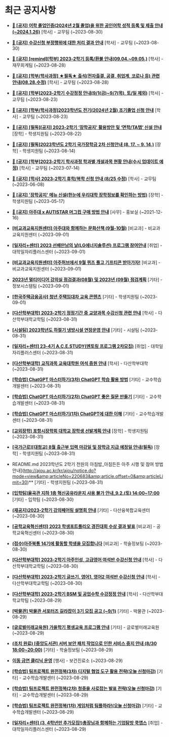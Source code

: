 # 최근 공지사항

* **[📌 [공지] 어학 졸업인증(2024년 2월 졸업)을 위한 공인어학 성적 등록 및 제출 안내 (~2024.1.26)](http://ajou.ac.kr/kr/ajou/notice.do?mode=view&amp;articleNo=220675&amp;article.offset=0&amp;articleLimit=30)**
 [학사] - 교무팀 (~2023-08-30)

* **[📌 [공지] 수강신청 부정행위에 대한 처리 결과 안내](http://ajou.ac.kr/kr/ajou/notice.do?mode=view&amp;articleNo=220673&amp;article.offset=0&amp;articleLimit=30)**
 [학사] - 교무팀 (~2023-08-30)

* **[📌 [공지] [remind][학부] 2023-2학기 등록/환불 안내(09.04.~09.05.)](http://ajou.ac.kr/kr/ajou/notice.do?mode=view&amp;articleNo=220608&amp;article.offset=0&amp;articleLimit=30)**
 [학사] - 재무회계팀 (~2023-08-28)

* **[📌 [공지] [학부/학사과정] ★필독★ 출석(전자출결, 공결, 취업계, 코로나 등) 관련 안내(08.28.수정)](http://ajou.ac.kr/kr/ajou/notice.do?mode=view&amp;articleNo=220586&amp;article.offset=0&amp;articleLimit=30)**
 [학사] - 교무팀 (~2023-08-28)

* **[📌 [공지] [학부]2023-2학기 수강정정 안내(9/1(금)~9/7(목), 토/일 제외)](http://ajou.ac.kr/kr/ajou/notice.do?mode=view&amp;articleNo=220411&amp;article.offset=0&amp;articleLimit=30)**
 [학사] - 교무팀 (~2023-08-23)

* **[📌 [공지] [학부/학사과정]2023학년도 전기(2024년 2월) 조기졸업 신청 안내](http://ajou.ac.kr/kr/ajou/notice.do?mode=view&amp;articleNo=220402&amp;article.offset=0&amp;articleLimit=30)**
 [학사] - 교무팀 (~2023-08-23)

* **[📌 [공지] [필독][공지] 2023-2학기 ‘장학공지’ 활용방안 및 ‘면학/TA탭’ 신설 안내](http://ajou.ac.kr/kr/ajou/notice.do?mode=view&amp;articleNo=220288&amp;article.offset=0&amp;articleLimit=30)**
 [장학] - 학생지원팀 (~2023-08-22)

* **[📌 [공지] [필독]2023학년도 2학기 국가장학금 2차 신청안내 (8. 17. ~ 9. 14.)](http://ajou.ac.kr/kr/ajou/notice.do?mode=view&amp;articleNo=220054&amp;article.offset=0&amp;articleLimit=30)**
 [장학] - 학생지원팀 (~2023-08-14)

* **[📌 [공지] [학부]2023-2학기 학사과정 학과별 개설과목 현황 안내(수시 업데이트 예정)](http://ajou.ac.kr/kr/ajou/notice.do?mode=view&amp;articleNo=219065&amp;article.offset=0&amp;articleLimit=30)**
 [학사] - 교무팀 (~2023-07-14)

* **[📌 [공지] [학사] 2023-2학기 휴학/복학 신청 안내 (8/25 수정)](http://ajou.ac.kr/kr/ajou/notice.do?mode=view&amp;articleNo=215587&amp;article.offset=0&amp;articleLimit=30)**
 [학사] - 교무팀 (~2023-06-08)

* **[📌 [공지] &#x27;장학공지&#x27; 메뉴 신설(한눈에 우리대학 장학정보를 확인하는 방법)](http://ajou.ac.kr/kr/ajou/notice.do?mode=view&amp;articleNo=214764&amp;article.offset=0&amp;articleLimit=30)**
 [장학] - 학생지원팀 (~2023-05-17)

* **[📌 [공지] 아주대 x AUTISTAR 머그컵 구매 방법 안내](http://ajou.ac.kr/kr/ajou/notice.do?mode=view&amp;articleNo=147976&amp;article.offset=0&amp;articleLimit=30)**
 [사무] - 홍보실 (~2021-12-16)

* **[[비교과교육지원센터] 아주대와 함께하는 문화산책 (9월-10월)](http://ajou.ac.kr/kr/ajou/notice.do?mode=view&amp;articleNo=220757&amp;article.offset=0&amp;articleLimit=30)**
 [비교과] - 비교과교육지원센터 (~2023-09-01)

* **[[일자리+센터] 2023 선배만남의 날(LG에너지솔루션) 프로그램 참여안내](http://ajou.ac.kr/kr/ajou/notice.do?mode=view&amp;articleNo=220754&amp;article.offset=0&amp;articleLimit=30)**
 [취업] - 대학일자리플러스센터 (~2023-09-01)

* **[[비교과교육지원센터] 아주허브에서 9월 퀴즈 풀고 기프티콘 받아가자!](http://ajou.ac.kr/kr/ajou/notice.do?mode=view&amp;articleNo=220753&amp;article.offset=0&amp;articleLimit=30)**
 [비교과] - 비교과교육지원센터 (~2023-09-01)

* **[2023년 멀티미디어 강의실 점검결과(08월) 및 2023년 (09월) 점검계획](http://ajou.ac.kr/kr/ajou/notice.do?mode=view&amp;articleNo=220752&amp;article.offset=0&amp;articleLimit=30)**
 [기타] - 정보시스템팀 (~2023-09-01)

* **[[한국주택금융공사] 청년 주택임대차 교육 콘텐츠](http://ajou.ac.kr/kr/ajou/notice.do?mode=view&amp;articleNo=220749&amp;article.offset=0&amp;articleLimit=30)**
 [기타] - 학생지원팀 (~2023-09-01)

* **[[다산학부대학] 2023-2학기 정정기간 중 교양과목 수강신청 관련 안내](http://ajou.ac.kr/kr/ajou/notice.do?mode=view&amp;articleNo=220737&amp;article.offset=0&amp;articleLimit=30)**
 [학사] - 다산학부대학교학팀 (~2023-08-31)

* **[[시설팀] 2023학년도 하절기 냉방시설 연장운영 안내](http://ajou.ac.kr/kr/ajou/notice.do?mode=view&amp;articleNo=220727&amp;article.offset=0&amp;articleLimit=30)**
 [기타] - 시설팀 (~2023-08-31)

* **[[일자리+센터] 23-4기 A.C.E.STUDY(멘토링 프로그램 2차모집)](http://ajou.ac.kr/kr/ajou/notice.do?mode=view&amp;articleNo=220718&amp;article.offset=0&amp;articleLimit=30)**
 [취업] - 대학일자리플러스센터 (~2023-08-31)

* **[[다산학부대학] 교직과목 교육대학원 여석 증원 안내](http://ajou.ac.kr/kr/ajou/notice.do?mode=view&amp;articleNo=220716&amp;article.offset=0&amp;articleLimit=30)**
 [학사] - 다산학부대학 (~2023-08-31)

* **[[학습법] ChatGPT 마스터하기(3차) ChatGPT 학습 활용 방법](http://ajou.ac.kr/kr/ajou/notice.do?mode=view&amp;articleNo=220714&amp;article.offset=0&amp;articleLimit=30)**
 [기타] - 교수학습개발센터 (~2023-08-31)

* **[[학습법] ChatGPT 마스터하기(2차) ChatGPT 좋은 질문 만들기](http://ajou.ac.kr/kr/ajou/notice.do?mode=view&amp;articleNo=220713&amp;article.offset=0&amp;articleLimit=30)**
 [기타] - 교수학습개발센터 (~2023-08-31)

* **[[학습법] ChatGPT 마스터하기(1차) ChatGPT에 대한 이해](http://ajou.ac.kr/kr/ajou/notice.do?mode=view&amp;articleNo=220712&amp;article.offset=0&amp;articleLimit=30)**
 [기타] - 교수학습개발센터 (~2023-08-31)

* **[[교외장학] 포항시장학회 대학교 장학생 선발계획 안내](http://ajou.ac.kr/kr/ajou/notice.do?mode=view&amp;articleNo=220703&amp;article.offset=0&amp;articleLimit=30)**
 [장학] - 학생지원팀 (~2023-08-31)

* **[[국가근로][대청교] 8월 출근부 입력 마감일 및 장학금 지급 예정일 안내(필독)](http://ajou.ac.kr/kr/ajou/notice.do?mode=view&amp;articleNo=220685&amp;article.offset=0&amp;articleLimit=30)**
 [장학] - 학생지원팀 (~2023-08-31)

* README.md 2023학년도 2학기 천원의 아침밥_아침든든 아주 시행 및 참여 방법 안내](http://ajou.ac.kr/kr/ajou/notice.do?mode=view&amp;articleNo=220683&amp;article.offset=0&amp;articleLimit=30)**
 [기타] - 학생지원팀 (~2023-08-31)

* **[[입학팀]율곡관 지하 1층 혁신공유라운지 사용 불가 안내_9.2.(토) 14:00~17:00](http://ajou.ac.kr/kr/ajou/notice.do?mode=view&amp;articleNo=220669&amp;article.offset=0&amp;articleLimit=30)**
 [기타] - 입학팀 (~2023-08-30)

* **[(재공지)2023-2학기 강의페어링 설명회 안내](http://ajou.ac.kr/kr/ajou/notice.do?mode=view&amp;articleNo=220665&amp;article.offset=0&amp;articleLimit=30)**
 [기타] - 다산융복합교육센터 (~2023-08-30)

* **[[공학교육혁신센터] 2023 학생포트폴리오 경진대회 수상 결과 발표](http://ajou.ac.kr/kr/ajou/notice.do?mode=view&amp;articleNo=220664&amp;article.offset=0&amp;articleLimit=30)**
 [비교과] - 공학교육혁신센터 (~2023-08-30)

* **[(접수)아주북통 14기에 활동할 학생을 모집합니다](http://ajou.ac.kr/kr/ajou/notice.do?mode=view&amp;articleNo=220662&amp;article.offset=0&amp;articleLimit=30)**
 [비교과] - 학술정보팀 (~2023-08-30)

* **[[다산학부대학] 2023-2학기 아주인성, 고급영어 여석반 수강신청 안내](http://ajou.ac.kr/kr/ajou/notice.do?mode=view&amp;articleNo=220661&amp;article.offset=0&amp;articleLimit=30)**
 [학사] - 다산학부대학교학팀 (~2023-08-30)

* **[[다산학부대학] 2023-2학기 글쓰기, 영어1, 영어2 여석반 수강신청 안내](http://ajou.ac.kr/kr/ajou/notice.do?mode=view&amp;articleNo=220657&amp;article.offset=0&amp;articleLimit=30)**
 [학사] - 다산학부대학교학팀 (~2023-08-30)

* **[[다산학부대학] 2023-2학기 BSM 및 공업수학 수강정정 안내](http://ajou.ac.kr/kr/ajou/notice.do?mode=view&amp;articleNo=220645&amp;article.offset=0&amp;articleLimit=30)**
 [학사] - 다산학부대학교학팀 (~2023-08-29)

* **[[박물관] 박물관 서포터즈 길라잡이 3기 모집 공고 (~9/1)](http://ajou.ac.kr/kr/ajou/notice.do?mode=view&amp;articleNo=220640&amp;article.offset=0&amp;articleLimit=30)**
 [기타] - 박물관 (~2023-08-29)

* **[[글로벌미래교육원] 가을학기 평생교육 프로그램 안내](http://ajou.ac.kr/kr/ajou/notice.do?mode=view&amp;articleNo=220639&amp;article.offset=0&amp;articleLimit=30)**
 [기타] - 글로벌미래교육원 (~2023-08-29)

* **[(조치 완료) [중앙도서관] 서버 보안 패치 작업으로 인한 서비스 중지 안내 (8/30 18:00~20:00)](http://ajou.ac.kr/kr/ajou/notice.do?mode=view&amp;articleNo=220635&amp;article.offset=0&amp;articleLimit=30)**
 [기타] - 학술정보팀 (~2023-08-29)

* **[이동 금연 클리닉 운영](http://ajou.ac.kr/kr/ajou/notice.do?mode=view&amp;articleNo=220628&amp;article.offset=0&amp;articleLimit=30)**
 [행사] - 보건진료소 (~2023-08-29)

* **[[학습법] 팀프로젝트 완전정복(3차) 디지털 협업 도구 활용 전략(오늘 신청마감)](http://ajou.ac.kr/kr/ajou/notice.do?mode=view&amp;articleNo=220626&amp;article.offset=0&amp;articleLimit=30)**
 [기타] - 교수학습개발센터 (~2023-08-29)

* **[[학습법] 팀프로젝트 완전정복(2차) 청중을 사로잡는 발표 전략(오늘 신청마감)](http://ajou.ac.kr/kr/ajou/notice.do?mode=view&amp;articleNo=220625&amp;article.offset=0&amp;articleLimit=30)**
 [기타] - 교수학습개발센터 (~2023-08-29)

* **[[학습법] 팀프로젝트 완전정복(1차) 게임처럼 팀플하라!(오늘 신청마감)](http://ajou.ac.kr/kr/ajou/notice.do?mode=view&amp;articleNo=220624&amp;article.offset=0&amp;articleLimit=30)**
 [기타] - 교수학습개발센터 (~2023-08-29)

* **[[일자리+센터] (3, 4학년만 추가모집!)총장님과 함께하는 기업탐방 쿡앱스](http://ajou.ac.kr/kr/ajou/notice.do?mode=view&amp;articleNo=220620&amp;article.offset=0&amp;articleLimit=30)**
 [취업] - 대학일자리플러스센터 (~2023-08-29)
